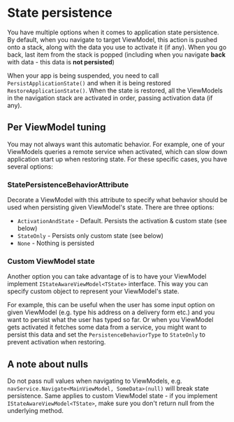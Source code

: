 # State persistence

You have multiple options when it comes to application state persistence. By default, when you navigate to target ViewModel, this action is pushed onto a stack, along with the data you use to activate it (if any). When you go back, last item from the stack is popped (including when you navigate **back** with data - this data is **not persisted**)

When your app is being suspended, you need to call `PersistApplicationState()` and when it is being restored `RestoreApplicationState()`. When the state is restored, all the ViewModels in the navigation stack are activated in order, passing activation data (if any).

## Per ViewModel tuning

You may not always want this automatic behavior. For example, one of your ViewModels queries a remote service when activated, which can slow down application start up when restoring state. For these specific cases, you have several options:

### StatePersistenceBehaviorAttribute

Decorate a ViewModel with this attribute to specify what behavior should be used when persisting given ViewModel's state. There are three options:

 * `ActivationAndState` - Default. Persists the activation & custom state (see below)
 * `StateOnly` - Persists only custom state (see below)
 * `None` - Nothing is persisted
 
### Custom ViewModel state

Another option you can take advantage of is to have your ViewModel implement `IStateAwareViewModel<TState>` interface. This way you can specify custom object to represent your ViewModel's state.

For example, this can be useful when the user has some input option on given ViewModel (e.g. type his address on a delivery form etc.) and you want to persist what the user has typed so far. Or when you ViewModel gets activated it fetches some data from a service, you might want to persist this data and set the `PersistenceBehaviorType` to `StateOnly` to prevent activation when restoring.

## A note about nulls

Do not pass null values when navigating to ViewModels, e.g. `navService.Navigate<MainViewModel, SomeData>(null)` will break state persistence. Same applies to custom ViewModel state - if you implement `IStateAwareViewModel<TState>`, make sure you don't return null from the underlying method.
